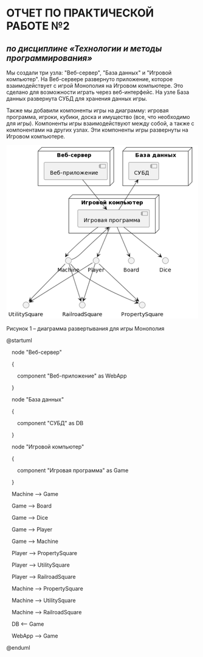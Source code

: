 # **ОТЧЕТ ПО ПРАКТИЧЕСКОЙ РАБОТЕ №2**
## *по дисциплине «Технологии и методы программирования»*

Мы создали три узла: "Веб-сервер", "База данных" и "Игровой компьютер". На Веб-сервере развернуто приложение, которое взаимодействует с игрой Монополия на Игровом компьютере. Это сделано для возможности играть через веб-интерфейс. На узле База данных развернута СУБД для хранения данных игры.

Также мы добавили компоненты игры на диаграмму: игровая программа, игроки, кубики, доска и имущество (все, что необходимо для игры). Компоненты игры взаимодействуют между собой, а также с компонентами на других узлах. Эти компоненты игры развернуты на Игровом компьютере.

![](Deployment_diagram.png)

Рисунок 1 – диаграмма развертывания для игры Монополия


@startuml

`  `node "Веб-сервер"

`  `{

`    `component "Веб-приложение" as WebApp

`  `}

`  `node "База данных"

`  `{

`    `component "СУБД" as DB

`  `}

`  `node "Игровой компьютер"

`  `{

`    `component "Игровая программа" as Game

`  `}

`  `Machine --> Game

`  `Game --> Board

`  `Game --> Dice

`  `Game --> Player

`  `Game --> Machine

`  `Player --> PropertySquare

`  `Player --> UtilitySquare

`  `Player --> RailroadSquare

`  `Machine --> PropertySquare

`  `Machine --> UtilitySquare

`  `Machine --> RailroadSquare

`  `DB <-- Game

`  `WebApp --> Game

@enduml

